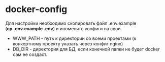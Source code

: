 # docker-config

Для настройки необходимо скопировать файл .env.example  
(**cp .env.example .env**) и ипоменять конфиги на свои.
- WWW_PATH - путь к директории со всеми проектами (к конкертному проекту указать через конфиг nginx)
- DB_DIR - директория для БД, если конечной папки не будет docker сам ее создаст.